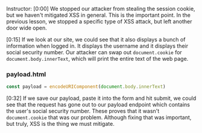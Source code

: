 Instructor: [0:00] We stopped our attacker from stealing the session cookie, but we haven't mitigated XSS in general. This is the important point. In the previous lesson, we stopped a specific type of XSS attack, but left another door wide open.

[0:15] If we look at our site, we could see that it also displays a bunch of information when logged in. It displays the username and it displays their social security number. Our attacker can swap out `document.cookie` for `document.body.innerText`, which will print the entire text of the web page.

### payload.html

```js
const payload = encodeURIComponent(document.body.innerText)
```

[0:32] If we save our payload, paste it into the form and hit submit, we could see that the request has gone out to our payload endpoint which contains the user's social security number. These proves that it wasn't `document.cookie` that was our problem. Although fixing that was important, but truly, XSS is the thing we must mitigate.
